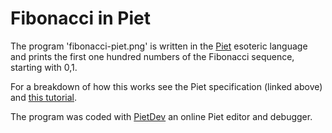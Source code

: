 # Fibonacci in Piet

The program 'fibonacci-piet.png' is written in the [Piet](http://www.dangermouse.net/esoteric/piet.html) esoteric language and prints the first one hundred numbers of the Fibonacci sequence, starting with 0,1.

For a breakdown of how this works see the Piet specification (linked above) and [this tutorial](http://homepages.vub.ac.be/~diddesen/piet/index.html).

The program was coded with [PietDev](http://www.rapapaing.com/blog/?page_id=6) an online Piet editor and debugger.